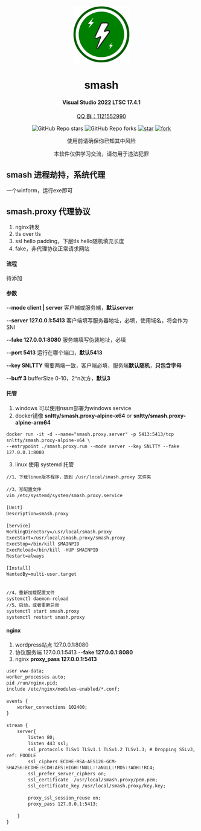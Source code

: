 <div align="center">
<p><img src="smash/public/icon.png" height="150"></p> 

# smash
#### Visual Studio 2022 LTSC 17.4.1
<a href="https://jq.qq.com/?_wv=1027&k=ucoIVfz4" target="_blank">QQ 群：1121552990</a>

![GitHub Repo stars](https://img.shields.io/github/stars/snltty/smash?style=social)
![GitHub Repo forks](https://img.shields.io/github/forks/snltty/smash?style=social)
[![star](https://gitee.com/snltty/smash/badge/star.svg?theme=dark)](https://gitee.com/snltty/smash/stargazers)
[![fork](https://gitee.com/snltty/smash/badge/fork.svg?theme=dark)](https://gitee.com/snltty/smash/members)

使用前请确保你已知其中风险

本软件仅供学习交流，请勿用于违法犯罪

</div>

## smash 进程劫持，系统代理
一个winform，运行exe即可

## smash.proxy 代理协议
1. nginx转发
2. tls over tls
3. ssl hello padding，下层tls hello随机填充长度
4. fake，非代理协议正常请求网站

#### 流程
待添加

#### 参数

**--mode client | server** 客户端或服务端，**默认server**

**--server 127.0.0.1:5413** 客户端填写服务器地址，必填，使用域名，将会作为SNI

**--fake 127.0.0.1:8080** 服务端填写伪装地址，必填

**--port 5413** 运行在哪个端口，**默认5413**

**--key SNLTTY** 需要两端一致，客户端必填，服务端**默认随机**，**只包含字母**

**--buff 3** bufferSize 0-10，2^n次方，**默认3**

#### 托管
1. windows 可以使用nssm部署为windows service
2. docker镜像 **snltty/smash.proxy-alpine-x64** or **snltty/smash.proxy-alpine-arm64**
```
docker run -it -d --name="smash.proxy.server" -p 5413:5413/tcp snltty/smash.proxy-alpine-x64 \
--entrypoint ./smash.proxy.run --mode server --key SNLTTY --fake 127.0.0.1:8080
```
3. linux 使用 systemd 托管
```
//1、下载linux版本程序，放到 /usr/local/smash.proxy 文件夹

//3、写配置文件
vim /etc/systemd/system/smash.proxy.service

[Unit]
Description=smash.proxy

[Service]
WorkingDirectory=/usr/local/smash.proxy
ExecStart=/usr/local/smash.proxy/smash.proxy
ExecStop=/bin/kill $MAINPID
ExecReload=/bin/kill -HUP $MAINPID
Restart=always

[Install]
WantedBy=multi-user.target


//4、重新加载配置文件
systemctl daemon-reload
//5、启动，或者重新启动
systemctl start smash.proxy
systemctl restart smash.proxy
```

#### nginx
1. wordpress站点  127.0.0.1:8080
2. 协议服务端      127.0.0.1:5413  **--fake 127.0.0.1:8080**
3. nginx **proxy_pass 127.0.0.1:5413**

```
user www-data;
worker_processes auto;
pid /run/nginx.pid;
include /etc/nginx/modules-enabled/*.conf;

events {
	worker_connections 102400;
}

stream {
	server{
		listen 80;
		listen 443 ssl;
		ssl_protocols TLSv1 TLSv1.1 TLSv1.2 TLSv1.3; # Dropping SSLv3, ref: POODLE
		ssl_ciphers ECDHE-RSA-AES128-GCM-SHA256:ECDHE:ECDH:AES:HIGH:!NULL:!aNULL:!MD5:!ADH:!RC4;
		ssl_prefer_server_ciphers on;
		ssl_certificate  /usr/local/smash.proxy/pem.pem;
    	ssl_certificate_key /usr/local/smash.proxy/key.key;
        	
		proxy_ssl_session_reuse on;
		proxy_pass 127.0.0.1:5413;
		
	}
}


```
